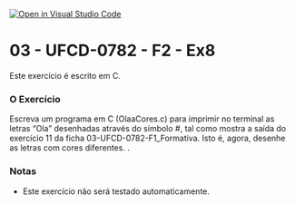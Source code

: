 [![Open in Visual Studio Code](https://classroom.github.com/assets/open-in-vscode-c66648af7eb3fe8bc4f294546bfd86ef473780cde1dea487d3c4ff354943c9ae.svg)](https://classroom.github.com/online_ide?assignment_repo_id=9958352&assignment_repo_type=AssignmentRepo)
# 03 - UFCD-0782 - F2 - Ex8
Este exercício é escrito em C.

### O Exercício
Escreva um programa em C (OlaaCores.c) para imprimir no terminal as letras “Ola”
desenhadas através do símbolo #, tal como mostra a saída do exercício 11 da ficha 03-UFCD-0782-F1_Formativa. Isto é, agora, desenhe as letras com cores diferentes.
.
   


### Notas
- Este exercício não será testado automaticamente.


